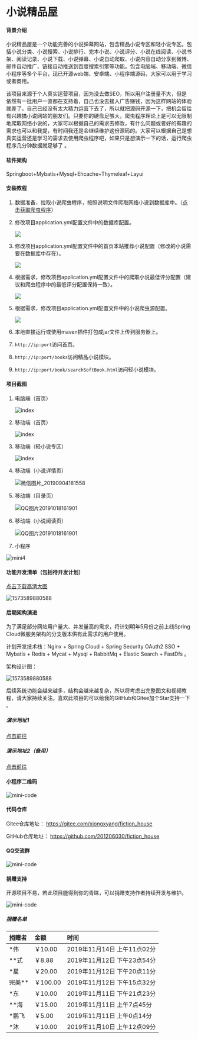 # 小说精品屋

#### 背景介绍
小说精品屋是一个功能完善的小说弹幕网站，包含精品小说专区和轻小说专区。包括小说分类、小说搜索、小说排行、完本小说、小说评分、小说在线阅读、小说书架、阅读记录、小说下载、小说弹幕、小说自动爬取、小说内容自动分享到微博、邮件自动推广、链接自动推送到百度搜索引擎等功能。包含电脑端、移动端、微信小程序等多个平台，现已开源web端、安卓端、小程序端源码，大家可以用于学习或者商用。

该项目来源于个人真实运营项目，因为没去做SEO，所以用户注册量不大，但是依然有一批用户一直都在支持着，自己也没去接入广告赚钱，因为这样网站的体验就差了。自己已经没有太大精力运营下去了，所以就把源码开源一下，把机会留给有兴趣搞小说网站的朋友们。只要你的硬盘足够大，爬虫程序理论上是可以无限制地爬取网络小说的，大家可以根据自己的需求去修改，有什么问题或者好的有趣的需求也可以和我提，有时间我还是会继续维护这份源码的。大家可以根据自己是想真实运营还是学习的需求去使用爬虫程序吧，如果只是想演示一下的话，运行爬虫程序几分钟数据就足够了 。

#### 软件架构
Springboot+Mybatis+Mysql+Ehcache+Thymeleaf+Layui


#### 安装教程

1. 数据准备，拉取小说爬虫程序，按照说明文件爬取网络小说到数据库中。（[点击获取爬虫程序](https://gitee.com/xiongxyang/crawl-book)）

2. 修改项目application.yml配置文件中的数据库配置。

   ![](./assets/database_config.png)

3. 修改项目application.yml配置文件中的首页本站推荐小说配置（修改的小说需要在数据库中存在）。

   ![](./assets/index_config.png)

4. 根据需求，修改项目application.yml配置文件中的爬取小说最低评分配置（建议和爬虫程序中的最低评分配置保持一致）。

   ![](./assets/score_config.png)

5. 根据需求，修改项目application.yml配置文件中的小说爬虫源配置。

   ![](./assets/craw_config.png)

6. 本地直接运行或使用maven插件打包成jar文件上传到服务器上。

7. `http://ip:port`访问首页。

8. `http://ip:port/books`访问精品小说模块。

9. `http://ip:port/book/searchSoftBook.html`访问轻小说模块。

#### 项目截图

1. 电脑端（首页）

   ![index](./assets/精品小说楼.png)

2. 移动端（首页）

   ![index](./assets/QQ图片20191018162208.jpg)

3. 移动端（轻小说专区）

   ![index](./assets/QQ图片20191018161330.jpg)

4. 移动端（小说详情页）

   ![微信图片_20190904181558](./assets/微信图片_20190904181558.png)

   

5. 移动端（目录页）

   ![QQ图片20191018161901](./assets/QQ图片20191108022250.png)

6. 移动端（小说阅读页）

   ![QQ图片20191018161901](./assets/QQ图片20191018161901.png)

7. 小程序

![mini4](./assets/mini4.png)



#### 功能开发清单（包括待开发计划）

[点击下载高清大图](./assets/小说精品屋功能清单.twdx)

![1573589880588](./assets/1573592459699.png)

#### 后期架构演进

为了满足部分网站用户量大、并发量高的需求，将计划明年5月份之前上线Spring Cloud微服务架构的分支版本供有此需求的用户使用。

计划开发技术栈：Nginx + Spring Cloud + Spring Security OAuth2 SSO + Mybatis + Redis + Mycat + Mysql + RabbitMq + Elastic Search + FastDfs 。

架构设计图：

![1573589880588](./assets/springcloud.jpg)

后续系统功能会越来越多，结构会越来越复杂，所以将考虑出完整图文和视频教程，请大家持续关注。喜欢此项目的可以给我的GitHub和Gitee加个Star支持一下 。

##### 演示地址1

[点击前往](https://www.zinglizingli.xyz)

##### 演示地址2（备用）

[点击前往](http://47.106.243.172)

#### 小程序二维码

![mini-code](./assets/mini-code.png)

#### 代码仓库

 Gitee仓库地址：  https://gitee.com/xiongxyang/fiction_house 

 GitHub仓库地址：  https://github.com/201206030/fiction_house 

#### QQ交流群

![mini-code](./assets/小说精品屋开源项目交流群群聊二维码.png)

#### 捐赠支持

开源项目不易，若此项目能得到你的青睐，可以捐赠支持作者持续开发与维护。 

![mini-code](./assets/jk.png)

##### 捐赠名单 

| 捐赠者 | 金额     | 时间                        |
| :----- | :------- | :-------------------------- |
| *伟    | ￥10.00  | 2019年11月14日 上午11点02分 |
| **式   | ￥8.88   | 2019年11月12日 下午23点54分 |
| *星    | ￥20.00  | 2019年11月12日 下午20点11分 |
| 完美** | ￥100.00 | 2019年11月12日 下午15点32分 |
| *东    | ￥10.00  | 2019年11月11日 下午21点23分 |
| **海   | ￥15.00  | 2019年11月11日 上午7点45分  |
| *鹏飞  | ￥5.00   | 2019年11月11日 上午0点14分  |
| *沐    | ￥10.00  | 2019年11月10日 上午12点09分 |




